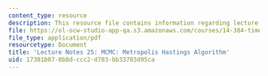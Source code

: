 ```yaml
---
content_type: resource
description: This resource file contains information regarding lecture 25.
file: https://ol-ocw-studio-app-qa.s3.amazonaws.com/courses/14-384-time-series-analysis-fall-2013/17301b070b8dccc2d783bb33703d95ca_MIT14_384F13_lec25.pdf
file_type: application/pdf
resourcetype: Document
title: 'Lecture Notes 25: MCMC: Metropolis Hastings Algorithm'
uid: 17301b07-0b8d-ccc2-d783-bb33703d95ca
---
```


